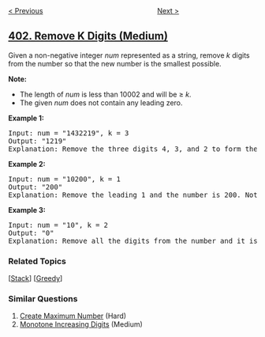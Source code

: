 <!--|This file generated by command(leetcode description); DO NOT EDIT.    |-->
<!--+----------------------------------------------------------------------+-->
<!--|@author    openset <openset.wang@gmail.com>                           |-->
<!--|@link      https://github.com/openset                                 |-->
<!--|@home      https://github.com/openset/leetcode                        |-->
<!--+----------------------------------------------------------------------+-->

[< Previous](../binary-watch "Binary Watch")
　　　　　　　　　　　　　　　　
[Next >](../frog-jump "Frog Jump")

## [402. Remove K Digits (Medium)](https://leetcode.com/problems/remove-k-digits "移掉K位数字")

<p>Given a non-negative integer <i>num</i> represented as a string, remove <i>k</i> digits from the number so that the new number is the smallest possible.
</p>

<p><b>Note:</b><br />
<ul>
<li>The length of <i>num</i> is less than 10002 and will be &ge; <i>k</i>.</li>
<li>The given <i>num</i> does not contain any leading zero.</li>
</ul>
</b>
</p>

<p><b>Example 1:</b>
<pre>
Input: num = "1432219", k = 3
Output: "1219"
Explanation: Remove the three digits 4, 3, and 2 to form the new number 1219 which is the smallest.
</pre>
</p>

<p><b>Example 2:</b>
<pre>
Input: num = "10200", k = 1
Output: "200"
Explanation: Remove the leading 1 and the number is 200. Note that the output must not contain leading zeroes.
</pre>
</p>

<p><b>Example 3:</b>
<pre>
Input: num = "10", k = 2
Output: "0"
Explanation: Remove all the digits from the number and it is left with nothing which is 0.
</pre>
</p>

### Related Topics
  [[Stack](../../tag/stack/README.md)]
  [[Greedy](../../tag/greedy/README.md)]

### Similar Questions
  1. [Create Maximum Number](../create-maximum-number) (Hard)
  1. [Monotone Increasing Digits](../monotone-increasing-digits) (Medium)

